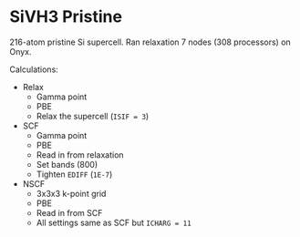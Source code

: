 # SiVH3 Pristine

216-atom pristine Si supercell. Ran relaxation 7 nodes (308 processors) on Onyx.

Calculations:
* Relax
  * Gamma point
  * PBE
  * Relax the supercell (`ISIF = 3`)
* SCF
  * Gamma point
  * PBE
  * Read in from relaxation
  * Set bands (800)
  * Tighten `EDIFF` (`1E-7`)
* NSCF
  * 3x3x3 k-point grid
  * PBE
  * Read in from SCF
  * All settings same as SCF but `ICHARG = 11`
